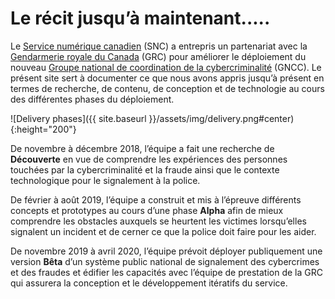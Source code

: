 # Le récit jusqu’à maintenant.....

Le [Service numérique canadien](https://numerique.canada.ca) (SNC) a entrepris un partenariat avec la [Gendarmerie royale du Canada](http://www.grc.gc.ca/) (GRC) pour améliorer le déploiement du nouveau [Groupe national de coordination de la cybercriminalité](http://www.rcmp.gc.ca/fr/groupe-national-coordination-cybercriminalite-gncc) (GNCC). Le présent site sert à documenter ce que nous avons appris jusqu’à présent en termes de recherche, de contenu, de conception et de technologie au cours des différentes phases du déploiement. 

![Delivery phases]({{ site.baseurl }}/assets/img/delivery.png#center){:height="200"}

De novembre à décembre 2018, l’équipe a fait une recherche de **Découverte** en vue de comprendre les expériences des personnes touchées par la cybercriminalité et la fraude ainsi que le contexte technologique pour le signalement à la police. 

De février à août 2019, l’équipe a construit et mis à l’épreuve différents concepts et prototypes au cours d’une phase **Alpha** afin de mieux comprendre les obstacles auxquels se heurtent les victimes lorsqu’elles signalent un incident et de cerner ce que la police doit faire pour les aider.

De novembre 2019 à avril 2020, l’équipe prévoit déployer publiquement une version **Bêta** d’un système public national de signalement des cybercrimes et des fraudes et édifier les capacités avec l’équipe de prestation de la GRC qui assurera la conception et le développement itératifs du service.
